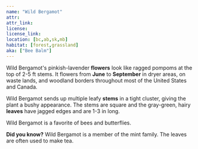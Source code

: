 ```yaml
---
name: "Wild Bergamot"
attr: 
attr_link: 
license: 
license_link: 
location: [bc,ab,sk,mb]
habitat: [forest,grassland]
aka: ["Bee Balm"]
---
```

Wild Bergamot's pinkish-lavender **flowers** look like ragged pompoms at the top of 2-5 ft stems. It flowers from **June** to **September** in dryer areas, on waste lands, and woodland borders throughout most of the United States and Canada. 

Wild Bergamot sends up multiple leafy **stems** in a tight cluster, giving the plant a bushy appearance. The stems are square and the gray-green, hairy **leaves** have jagged edges and are 1-3 in long.

Wild Bergamot is a favorite of bees and butterflies.

**Did you know?** Wild Bergamot is a member of the mint family. The leaves are often used to make tea.
